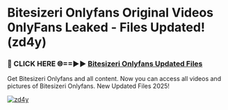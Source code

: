 # Bitesizeri Onlyfans Original Videos 0nlyFans Leaked - Files Updated! (zd4y)

<h3>🔴 CLICK HERE 🌐==►► <a href="https://tinyurl.com/ehrbuxhb" rel="nofollow">Bitesizeri Onlyfans Updated Files</a></h3>

Get Bitesizeri Onlyfans and all content. Now you can access all videos and pictures of Bitesizeri Onlyfans. New Updated Files 2025!

[![zd4y](https://i.imgur.com/lVYEuWS.gif)](https://tinyurl.com/ehrbuxhb)
